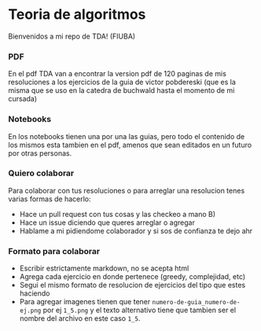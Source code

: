 # Teoria de algoritmos

Bienvenidos a mi repo de TDA! (FIUBA)

### PDF

En el pdf TDA van a encontrar la version pdf de 120 paginas de mis resoluciones a los ejercicios de la guia de victor pobdereski (que es la misma que se uso en la catedra de buchwald hasta el momento de mi cursada)

### Notebooks

En los notebooks tienen una por una las guias, pero todo el contenido de los mismos esta tambien en el pdf, amenos que sean editados en un futuro por otras personas.

### Quiero colaborar

Para colaborar con tus resoluciones o para arreglar una resolucion tenes varias formas de hacerlo:

* Hace un pull request con tus cosas y las checkeo a mano B)
* Hace un issue diciendo que queres arreglar o agregar
* Hablame a mi pidiendome colaborador y si sos de confianza te dejo ahr

### Formato para colaborar

* Escribir estrictamente markdown, no se acepta html
* Agrega cada ejercicio en donde pertenece (greedy, complejidad, etc)
* Segui el mismo formato de resolucion de ejercicios del tipo que estes haciendo
* Para agregar imagenes tienen que tener `numero-de-guia_numero-de-ej.png` por ej `1_5.png` y el texto alternativo tiene que tambien ser el nombre del archivo en este caso `1_5`.